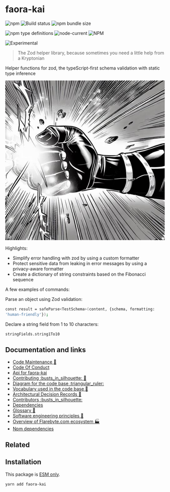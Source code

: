 # faora-kai

![npm](https://img.shields.io/npm/v/faora-kai) ![Build
status](https://github.com/flarebyte/faora-kai/actions/workflows/main.yml/badge.svg)
![npm bundle size](https://img.shields.io/bundlephobia/min/faora-kai)

![npm type definitions](https://img.shields.io/npm/types/faora-kai)
![node-current](https://img.shields.io/node/v/faora-kai)
![NPM](https://img.shields.io/npm/l/faora-kai)

![Experimental](https://img.shields.io/badge/status-experimental-blue)

> The Zod helper library, because sometimes you need a little help from a
> Kryptonian

Helper functions for zod, the typeScript-first schema validation with static
type inference

![Hero image for faora-kai](faora-kai-hero-512.jpeg)

Highlights:

-   Simplify error handling with zod by using a custom formatter
-   Protect sensitive data from leaking in error messages by using a
    privacy-aware formatter
-   Create a dictionary of string constraints based on the Fibonacci
    sequence

A few examples of commands:

Parse an object using Zod validation:

```bash
const result = safeParse<TestSchema>(content, {schema, formatting:
'human-friendly'});


```

Declare a string field from 1 to 10 characters:

```bash
stringFields.string1To10

```

## Documentation and links

-   [Code Maintenance :wrench:](MAINTENANCE.md)
-   [Code Of Conduct](CODE_OF_CONDUCT.md)
-   [Api for faora-kai](API.md)
-   [Contributing :busts\_in\_silhouette: :construction:](CONTRIBUTING.md)
-   [Diagram for the code base :triangular\_ruler:](INTERNAL.md)
-   [Vocabulary used in the code base :book:](CODE_VOCABULARY.md)
-   [Architectural Decision Records :memo:](DECISIONS.md)
-   [Contributors
    :busts\_in\_silhouette:](https://github.com/flarebyte/faora-kai/graphs/contributors)
-   [Dependencies](https://github.com/flarebyte/faora-kai/network/dependencies)
-   [Glossary
    :book:](https://github.com/flarebyte/overview/blob/main/GLOSSARY.md)
-   [Software engineering principles
    :gem:](https://github.com/flarebyte/overview/blob/main/PRINCIPLES.md)
-   [Overview of Flarebyte.com ecosystem
    :factory:](https://github.com/flarebyte/overview)
-   [Npm dependencies](DEPENDENCIES.md)

## Related

## Installation

This package is [ESM
only](https://blog.sindresorhus.com/get-ready-for-esm-aa53530b3f77).

```bash
yarn add faora-kai
```
